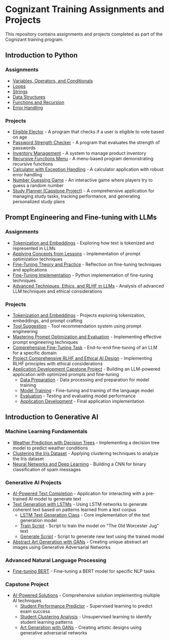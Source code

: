 # Cognizant Training Assignments and Projects
This repository contains assignments and projects completed as part of the Cognizant training program.

## Introduction to Python
### Assignments
- [Variables, Operators, and Conditionals](Introduction%20to%20Python/variables_operators_conditionals.py)
- [Loops](Introduction%20to%20Python/loops.py)
- [Strings](Introduction%20to%20Python/strings.py)
- [Data Structures](Introduction%20to%20Python/data_structures.py)
- [Functions and Recursion](Introduction%20to%20Python/functions_recursion.py)
- [Error Handling](Introduction%20to%20Python/error_handling.py)

### Projects
- [Eligible Elector](Introduction%20to%20Python/eligible_elector.py) - A program that checks if a user is eligible to vote based on age
- [Password Strength Checker](Introduction%20to%20Python/password_checker.py) - A program that evaluates the strength of passwords
- [Inventory Management](Introduction%20to%20Python/inventory_manager.py) - A system to manage product inventory
- [Recursive Functions Menu](Introduction%20to%20Python/recursive_functions.py) - A menu-based program demonstrating recursive functions
- [Calculator with Exception Handling](Introduction%20to%20Python/calculator.py) - A calculator application with robust error handling
- [Number Guessing Game](Introduction%20to%20Python/number_guessing_game.py) - An interactive game where players try to guess a random number
- [Study Planner (Capstone Project)](Introduction%20to%20Python/study_planner_capstone.py) - A comprehensive application for managing study tasks, tracking performance, and generating personalized study plans

## Prompt Engineering and Fine-tuning with LLMs
### Assignments
- [Tokenization and Embeddings](Prompt%20Engineering%20and%20Fine-tuning%20with%20LLMs/Assignments/tokenization_embeddings.py) - Exploring how text is tokenized and represented in LLMs
- [Applying Concepts from Lessons](Prompt%20Engineering%20and%20Fine-tuning%20with%20LLMs/Assignments/Applying%20Concepts%20from%20Lessons.txt) - Implementation of prompt optimization techniques
- [Fine-Tuning Theory and Practice](Prompt%20Engineering%20and%20Fine-tuning%20with%20LLMs/Assignments/Fine-Tuning%20Theory%20and%20Practice%20reflection.txt) - Reflection on fine-tuning techniques and applications
- [Fine-Tuning Implementation](Prompt%20Engineering%20and%20Fine-tuning%20with%20LLMs/Assignments/fine_tuning.py) - Python implementation of fine-tuning techniques
- [Advanced Techniques, Ethics, and RLHF in LLMs](Prompt%20Engineering%20and%20Fine-tuning%20with%20LLMs/Assignments/Assignment%20Advanced%20Techniques%2C%20Ethics%2C%20and%20RLHF%20in%20LLMs.rtf) - Analysis of advanced LLM techniques and ethical considerations

### Projects
- [Tokenization and Embeddings](Prompt%20Engineering%20and%20Fine-tuning%20with%20LLMs/Assignments/tokenization_embeddings.py) - Projects exploring tokenization, embeddings, and prompt crafting
- [Tool Suggestion](Prompt%20Engineering%20and%20Fine-tuning%20with%20LLMs/Assignments/tool_suggestion.py) - Tool recommendation system using prompt engineering
- [Mastering Prompt Optimization and Evaluation](Prompt%20Engineering%20and%20Fine-tuning%20with%20LLMs/Projects/Mastering%20Prompt%20Optimization%20and%20Evaluation.txt) - Implementing effective prompt engineering techniques
- [Comprehensive Fine-Tuning Task](Prompt%20Engineering%20and%20Fine-tuning%20with%20LLMs/Projects/Comprehensive_Fine_Tuning_Task.ipynb) - End-to-end fine-tuning of an LLM for a specific domain
- [Project Comprehensive RLHF and Ethical AI Design](Prompt%20Engineering%20and%20Fine-tuning%20with%20LLMs/Projects/Project%20Comprehensive%20RLHF%20and%20Ethical%20AI%20Design.odt) - Implementing RLHF principles with ethical considerations
- [Application Development Capstone Project](Prompt%20Engineering%20and%20Fine-tuning%20with%20LLMs/Projects/Capstone/) - Building an LLM-powered application with optimized prompts and fine-tuning
  - [Data Preparation](Prompt%20Engineering%20and%20Fine-tuning%20with%20LLMs/Projects/Capstone/01_data_preparation.ipynb) - Data processing and preparation for model training
  - [Model Training](Prompt%20Engineering%20and%20Fine-tuning%20with%20LLMs/Projects/Capstone/02_model_training.ipynb) - Fine-tuning and training of the language model
  - [Evaluation](Prompt%20Engineering%20and%20Fine-tuning%20with%20LLMs/Projects/Capstone/03_evaluation.ipynb) - Testing and evaluating model performance
  - [Application Development](Prompt%20Engineering%20and%20Fine-tuning%20with%20LLMs/Projects/Capstone/Application%20Development.py) - Final application implementation

## Introduction to Generative AI
### Machine Learning Fundamentals
- [Weather Prediction with Decision Trees](introduction-to-genai/Weather_Prediction_with_Decision_Trees.ipynb) - Implementing a decision tree model to predict weather conditions
- [Clustering the Iris Dataset](introduction-to-genai/Clustering_the_Iris_Dataset.ipynb) - Applying clustering techniques to analyze the Iris dataset
- [Neural Networks and Deep Learning](introduction-to-genai/Spam_Classification_with_CNN.ipynb) - Building a CNN for binary classification of spam messages

### Generative AI Projects
- [AI-Powered Text Completion](introduction-to-genai/Text%20Generation%20with%20LSTMs/text_completion_app.py) - Application for interacting with a pre-trained AI model to generate text
- [Text Generation with LSTMs](introduction-to-genai/Text%20Generation%20with%20LSTMs/) - Using LSTM networks to generate coherent text based on patterns learned from a text corpus
  - [LSTM Text Generation Class](introduction-to-genai/Text%20Generation%20with%20LSTMs/lstm_text_generation.py) - Core implementation of the text generation model
  - [Train Script](introduction-to-genai/Text%20Generation%20with%20LSTMs/train_jug_lstm.py) - Script to train the model on "The Old Worcester Jug" text
  - [Generate Script](introduction-to-genai/Text%20Generation%20with%20LSTMs/generate_jug_text.py) - Script to generate new text using the trained model
- [Abstract Art Generation with GANs](introduction-to-genai/Abstract%20Art%20Generation%20with%20GANs/GAN.py) - Creating unique abstract art images using Generative Adversarial Networks

### Advanced Natural Language Processing
- [Fine-tuning BERT](introduction-to-genai/Fine-tune%20BERT/bert_project.py) - Fine-tuning a BERT model for specific NLP tasks

### Capstone Project
- [AI-Powered Solutions](introduction-to-genai/Capstone%20Project/) - Comprehensive solution implementing multiple AI techniques
  - [Student Performance Predictor](introduction-to-genai/Capstone%20Project/student_performance_predictor.py) - Supervised learning to predict exam success
  - [Student Clustering Analysis](introduction-to-genai/Capstone%20Project/Clustering.py) - Unsupervised learning to identify student learning patterns
  - [Art Generation with GANs](introduction-to-genai/Capstone%20Project/GAN.py) - Creating artistic designs using generative adversarial networks
